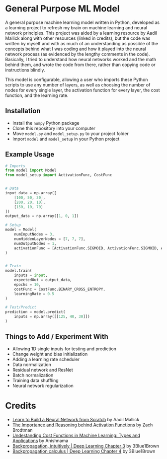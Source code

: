 # General Purpose ML Model

A general purpose machine learning model written in Python, developed as a learning project to refresh my brain on machine learning and neural network principles. This project was aided by a learning resource by Aadil Mallick along with other resources (linked in credits), but the code was written by myself and with as much of an understanding as possible of the concepts behind what I was coding and how it played into the neural network process (as evidenced by the lengthy comments in the code). Basically, I tried to understand how neural networks worked and the math behind them, and wrote the code from there, rather than copying code or instructions blindly.

This model is configurable, allowing a user who imports these Python scripts to use any number of layers, as well as choosing the number of nodes for every single layer, the activation function for every layer, the cost function, and the learning rate.

## Installation
- Install the ```numpy``` Python package
- Clone this repository into your computer
- Move ```model.py``` and ```model_setup.py``` to your project folder
- Import ```model``` and ```model_setup``` in your Python project

## Example Usage

```python
# Imports
from model import Model
from model_setup import ActivationFunc, CostFunc


# Data
input_data = np.array([
    [100, 50, 30],
    [200, 20, 10],
    [150, 10, 70]
])
output_data = np.array([1, 0, 1])

# Setup
model = Model(
    numInputNodes = 3,
    numHiddenLayerNodes = [7, 7, 7],
    numOutputNodes = 1,
    activationFunc = [ActivationFunc.SIGMOID, ActivationFunc.SIGMOID, ActivationFunc.RELU]
)


# Train
model.train(
    inputs = input,
    expectedOut = output_data,
    epochs = 10,
    costFunc = CostFunc.BINARY_CROSS_ENTROPY,
    learningRate = 0.5
)

# Test/Predict
prediction = model.predict(
    inputs = np.array([[125, 40, 30]])
)
```

## Things to Add / Experiment With
- Allowing 1D single inputs for testing and prediction
- Change weight and bias initialization
- Adding a learning rate scheduler
- Data normalization
- Residual network and ResNet
- Batch normalization
- Training data shuffling
- Neural network regularization

# Credits
- [Learn to Build a Neural Network from Scratch](https://medium.com/@waadlingaadil/learn-to-build-a-neural-network-from-scratch-yes-really-cac4ca457efc#:~:text=1) by Aadil Mallick
- [The Importance and Reasoning behind Activation Functions](https://towardsdatascience.com/the-importance-and-reasoning-behind-activation-functions-4dc00e74db41/) by Zach Brodtman
- [Undestanding Cost Functions in Machine Learning: Types and Applications](https://medium.com/@anishnama20/understanding-cost-functions-in-machine-learning-types-and-applications-cd7d8cc4b47d) by Anishnama
- [Backpropagation, intuitively | Deep Learning Chapter 3](https://www.youtube.com/watch?v=Ilg3gGewQ5U) by 3Blue1Brown
- [Backpropagation calculus | Deep Learning Chapter 4](https://www.youtube.com/watch?v=Ilg3gGewQ5U) by 3Blue1Brown